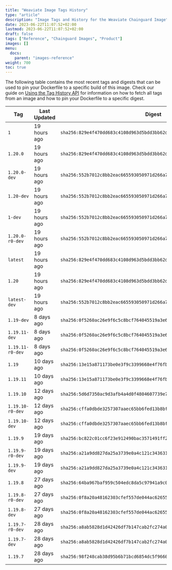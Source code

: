 ```yaml
---
title: "Weaviate Image Tags History"
type: "article"
description: "Image Tags and History for the Weaviate Chainguard Image"
date: 2023-06-22T11:07:52+02:00
lastmod: 2023-06-22T11:07:52+02:00
draft: false
tags: ["Reference", "Chainguard Images", "Product"]
images: []
menu:
  docs:
    parent: "images-reference"
weight: 700
toc: true
---
```


The following table contains the most recent tags and digests that can be used to pin your Dockerfile to a specific build of this image. Check our guide on [Using the Tag History API](/chainguard/chainguard-images/using-the-tag-history-api/) for information on how to fetch all tags from an image and how to pin your Dockerfile to a specific digest.

| Tag              | Last Updated | Digest                                                                    |
|------------------|--------------|---------------------------------------------------------------------------|
| `1`              | 19 hours ago | `sha256:829e4f470dd683c4108d963d5bdd3bb62d6f73d20f94218e7156c23036b68e4d` |
| `1.20.0`         | 19 hours ago | `sha256:829e4f470dd683c4108d963d5bdd3bb62d6f73d20f94218e7156c23036b68e4d` |
| `1.20.0-dev`     | 19 hours ago | `sha256:552b7012c8bb2eac665593050971d266a732f6af15f09435f475ce46774af407` |
| `1.20-dev`       | 19 hours ago | `sha256:552b7012c8bb2eac665593050971d266a732f6af15f09435f475ce46774af407` |
| `1-dev`          | 19 hours ago | `sha256:552b7012c8bb2eac665593050971d266a732f6af15f09435f475ce46774af407` |
| `1.20.0-r0-dev`  | 19 hours ago | `sha256:552b7012c8bb2eac665593050971d266a732f6af15f09435f475ce46774af407` |
| `latest`         | 19 hours ago | `sha256:829e4f470dd683c4108d963d5bdd3bb62d6f73d20f94218e7156c23036b68e4d` |
| `1.20`           | 19 hours ago | `sha256:829e4f470dd683c4108d963d5bdd3bb62d6f73d20f94218e7156c23036b68e4d` |
| `latest-dev`     | 19 hours ago | `sha256:552b7012c8bb2eac665593050971d266a732f6af15f09435f475ce46774af407` |
| `1.19-dev`       | 8 days ago   | `sha256:0f5260ac26e9f6c5c8bcf764045519a3e6a1a3a0e225356f3c6dd5aadf82f102` |
| `1.19.11-dev`    | 8 days ago   | `sha256:0f5260ac26e9f6c5c8bcf764045519a3e6a1a3a0e225356f3c6dd5aadf82f102` |
| `1.19.11-r0-dev` | 8 days ago   | `sha256:0f5260ac26e9f6c5c8bcf764045519a3e6a1a3a0e225356f3c6dd5aadf82f102` |
| `1.19`           | 10 days ago  | `sha256:13e15a871173be0e3f9c3399668e4f76fb08512c72f716fa69806f7d49e5e46e` |
| `1.19.11`        | 10 days ago  | `sha256:13e15a871173be0e3f9c3399668e4f76fb08512c72f716fa69806f7d49e5e46e` |
| `1.19.10`        | 12 days ago  | `sha256:5d6d7350ac9d3afb4a4d0f4804607739e7521204cb2ad72ed0ca36b07c1d6e14` |
| `1.19.10-r0-dev` | 12 days ago  | `sha256:cffa0dbde3257307aaec65bb6fed13b8bf33ee91a4f72ac8dfc27ee30b03623d` |
| `1.19.10-dev`    | 12 days ago  | `sha256:cffa0dbde3257307aaec65bb6fed13b8bf33ee91a4f72ac8dfc27ee30b03623d` |
| `1.19.9`         | 19 days ago  | `sha256:bc822c01cc6f23e912490bac3571491ff2779ffbdfc159ddfd1917cbbdc9d4cf` |
| `1.19.9-r0-dev`  | 19 days ago  | `sha256:a21a9dd827da25a3739e0a4c121c343631eed0f3a82997e1c3c6b3a392843d9b` |
| `1.19.9-dev`     | 19 days ago  | `sha256:a21a9dd827da25a3739e0a4c121c343631eed0f3a82997e1c3c6b3a392843d9b` |
| `1.19.8`         | 27 days ago  | `sha256:64ba967baf959c504edc8da5c97941a9c092fa5aa7ccd8cfcd0cac00545de650` |
| `1.19.8-r0-dev`  | 27 days ago  | `sha256:0f8a20a48162303cfef557de044ac62655c2fb7818c9e51851a07a3492f7f198` |
| `1.19.8-dev`     | 27 days ago  | `sha256:0f8a20a48162303cfef557de044ac62655c2fb7818c9e51851a07a3492f7f198` |
| `1.19.7-r0-dev`  | 28 days ago  | `sha256:a8ab5828d1d42426df7b147cab2fc274a0b5754814c4aa2e431608bd3dc9faa4` |
| `1.19.7-dev`     | 28 days ago  | `sha256:a8ab5828d1d42426df7b147cab2fc274a0b5754814c4aa2e431608bd3dc9faa4` |
| `1.19.7`         | 28 days ago  | `sha256:98f248cab38d95b6b71bcd6854dc5f9660375b0860572622170f7aa9d60b8ed1` |
